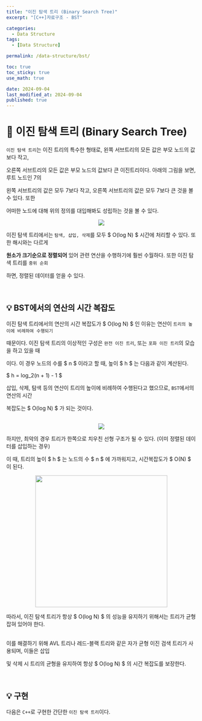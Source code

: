 ```yaml
---
title: "이진 탐색 트리 (Binary Search Tree)"
excerpt: "[C++]자료구조 - BST"

categories:
  - Data Structure
tags:
  - [Data Structure]

permalink: /data-structure/bst/

toc: true
toc_sticky: true
use_math: true

date: 2024-09-04
last_modified_at: 2024-09-04
published: true
---
```


# 👑 이진 탐색 트리 (Binary Search Tree)

`이진 탐색 트리`는 이진 트리의 특수한 형태로, 왼쪽 서브트리의 모든 값은 부모 노드의 값보다 작고, <br>

오른쪽 서브트리의 모든 값은 부모 노드의 값보다 큰 이진트리이다. 아래의 그림을 보면, 루트 노드인 7의 <br>

왼쪽 서브트리의 값은 모두 7보다 작고, 오른쪽 서브트리의 값은 모두 7보다 큰 것을 볼 수 있다. 또한 <br>

어떠한 노드에 대해 위의 정의를 대입해봐도 성립하는 것을 볼 수 있다.

<center><img src="https://github.com/user-attachments/assets/5f82b95b-54cf-4850-93dd-c5c9a46f44d8"></center>

이진 탐색 트리에서는 `탐색, 삽입, 삭제`를 모두 $ O(log N) $ 시간에 처리할 수 있다. 또한 해시와는 다르게 <br>

**원소가 크기순으로 정렬되어** 있어 관련 연산을 수행하기에 훨씬 수월하다. 또한 이진 탐색 트리를 `중위 순회` <br>

하면, 정렬된 데이터를 얻을 수 있다.

<br>

## 💡 BST에서의 연산의 시간 복잡도

이진 탐색 트리에서의 연산의 시간 복잡도가 $ O(log N) $ 인 이유는 연산이 `트리의 높이에 비례하여 수행되기` <br>

때문이다. 이진 탐색 트리의 이상적인 구성은 `완전 이진 트리`, 또는 `포화 이진 트리`의 모습을 하고 있을 때 <br>

이다. 이 경우 노드의 수를 $ n $ 이라고 할 때, 높이 $ h $ 는  다음과 같이 계산된다. <br>

$ h = log_2(n + 1) - 1 $ <br>

삽입, 삭제, 탐색 등의 연산이 트리의 높이에 비례하여 수행된다고 했으므로, `BST`에서의 연산의 시간 <br>

복잡도는 $ O(log N) $ 가 되는 것이다. <br><br>

<center><img src="https://github.com/user-attachments/assets/87d0c418-e4ab-4a22-aca7-2cc24e89691c"></center>

하지만, 최악의 경우 트리가 한쪽으로 치우친 선형 구조가 될 수 있다. (이미 정렬된 데이터를 삽입하는 경우) <br>

이 때, 트리의 높이 $ h $ 는 노드의 수 $ n $ 에 가까워지고, 시간복잡도가 $ O(N) $ 이 된다. <br>

<center><img src="https://github.com/user-attachments/assets/4c0faef0-5727-4615-871b-c1d51eb53d74" width="350"></center>

따라서, 이진 탐색 트리가 항상 $ O(log N) $ 의 성능을 유지하기 위해서는 트리가 균형 잡혀 있어야 한다. <br><br>

이를 해결하기 위해 AVL 트리나 레드-블랙 트리와 같은 자가 균형 이진 검색 트리가 사용되며, 이들은 삽입 <br>

및 삭제 시 트리의 균형을 유지하여 항상 $ O(log N) $ 의 시간 복잡도를 보장한다.

<br>

## 💡 구현

다음은 `C++`로 구현한 간단한 `이진 탐색 트리`이다. <br><br>

<script src="https://gist.github.com/jinwoojwa/dfcfb941e2c7895b0c27600b9d5c2855.js"></script>






